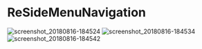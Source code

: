 # ReSideMenuNavigation
![screenshot_20180816-184524](https://user-images.githubusercontent.com/42333878/44210724-e84e4a00-a184-11e8-8269-0fc861f58fca.png)
![screenshot_20180816-184534](https://user-images.githubusercontent.com/42333878/44210726-e8e6e080-a184-11e8-89ec-a92851cac06b.png)
![screenshot_20180816-184542](https://user-images.githubusercontent.com/42333878/44210725-e84e4a00-a184-11e8-81ee-9d514e31f683.png)
